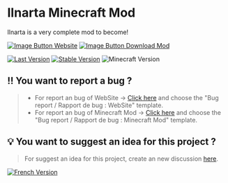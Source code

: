 # Ilnarta Minecraft Mod
Ilnarta is a very complete mod to become!

[![Image Button Website](https://img.shields.io/website?down_color=red&down_message=OFFLINE&style=for-the-badge&up_color=blue&up_message=ONLINE&url=https%3A%2F%2Filnarta.github.io&logo=FirefoxBrowser&logoColor=blue)](https://ilnarta.github.io)    [![Image Button Download Mod](https://img.shields.io/badge/Forge-DOWNLOAD-orange?style=for-the-badge&logo=CurseForge&logoColor=orange)](https://www.curseforge.com/minecraft/mc-mods/ilnarta)

[![Last Version](https://img.shields.io/badge/Last%20version-V%200.14.3-blue)](https://www.curseforge.com/minecraft/mc-mods/ilnarta/files/3855193) [![Stable Version](https://img.shields.io/badge/Stable%20version-V%200.14.3-green)](https://www.curseforge.com/minecraft/mc-mods/ilnarta/files/3855193) ![Minecraft Version](https://img.shields.io/badge/Minecraft%20version-1.17.1%20/%201.18.2-important)

## :bangbang: You want to report a bug ?

> - For report an bug of WebSite -> [Click here](https://github.com/Ilnarta/Ilnarta/issues/new/choose) and choose the "Bug report / Rapport de bug : WebSite" template.
> - For report an bug of Minecraft Mod -> [Click here](https://github.com/Ilnarta/Ilnarta/issues/new/choose) and choose the "Bug report / Rapport de bug : Minecraft Mod" template.

## :bulb: You want to suggest an idea for this project ?

> For suggest an idea for this project, create an new discussion [here](https://github.com/Ilnarta/Ilnarta/discussions/new?category=ideas-suggestions).


[![French Version](https://img.shields.io/badge/Version%20Française-🔗-9cf?labelColor=cornflowerblue&style=flat)](https://github.com/Ilnarta/Ilnarta/blob/main/README-FR.md)
